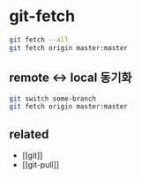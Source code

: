 # git-fetch

```sh
git fetch --all
git fetch origin master:master
```

## remote <-> local 동기화
```sh
git switch some-branch
git fetch origin master:master
```


## related
- [[git]]
- [[git-pull]]
